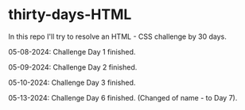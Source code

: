 # thirty-days-HTML
In this repo I'll try to resolve an HTML - CSS challenge by 30 days.

05-08-2024: Challenge Day 1 finished.

05-09-2024: Challenge Day 2 finished.

05-10-2024: Challenge Day 3 finished.

05-13-2024: Challenge Day 6 finished. (Changed of name - to Day 7).
